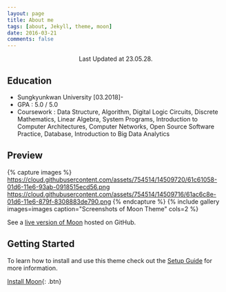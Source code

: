 ```yaml
---
layout: page
title: About me
tags: [about, Jekyll, theme, moon]
date: 2016-03-21
comments: false
---
```

    
<center> Last Updated at 23.05.28.</center>

## Education
* Sungkyunkwan University [03.2018]-
* GPA : 5.0 / 5.0
* Coursework : Data Structure, Algorithm, Digital Logic Circuits, Discrete Mathematics, Linear Algebra, System Programs, Introduction to Computer Architectures, Computer Networks, Open Source Software Practice, Database, Introduction to Big Data Analytics

## Preview

{% capture images %}
    https://cloud.githubusercontent.com/assets/754514/14509720/61c61058-01d6-11e6-93ab-0918515ecd56.png
    https://cloud.githubusercontent.com/assets/754514/14509716/61ac6c8e-01d6-11e6-879f-8308883de790.png
{% endcapture %}
{% include gallery images=images caption="Screenshots of Moon Theme" cols=2 %}

See a [live version of Moon](http://taylantatli.github.io/Moon) hosted on GitHub.

## Getting Started

To learn how to install and use this theme check out the [Setup Guide](http://taylantatli.me/Moon/moon-theme/) for more information.
      
[Install Moon](https://github.com/TaylanTatli/Moon){: .btn}
